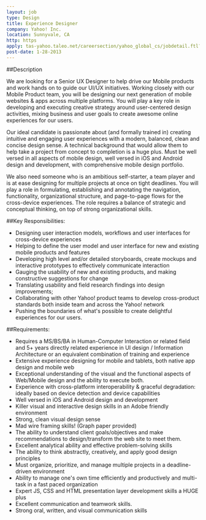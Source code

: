 ```yaml
---
layout: job
type: Design
title: Experience Designer
company: Yahoo! Inc.
location: Sunnyvale, CA
http: https
apply: tas-yahoo.taleo.net/careersection/yahoo_global_cs/jobdetail.ftl?job=1250407&lang=en&ylng=en&yloc=false
post-date: 1-28-2013
---
```


##Description
 

We are looking for a Senior UX Designer to help drive our Mobile products and work hands on to guide our UI/UX initiatives.  Working closely with our Mobile Product team, you will be designing our next generation of mobile websites & apps across multiple platforms. You will play a key role in developing and executing creative strategy around user-centered design activities, mixing business and user goals to create awesome online experiences for our users.

Our ideal candidate is passionate about (and formally trained in) creating intuitive and engaging user experiences with a modern, balanced, clean and concise design sense. A technical background that would allow them to help take a project from concept to completion is a huge plus. Must be well versed in all aspects of mobile design, well versed in iOS and Android design and development, with comprehensive mobile design portfolio.

We also need someone who is an ambitious self-starter, a team player and is at ease designing for multiple projects at once on tight deadlines. You will play a role in formulating, establishing and annotating the navigation, functionality, organizational structure, and page-to-page flows for the cross-device experiences. The role requires a balance of strategic and conceptual thinking, on top of strong organizational skills.

##Key Responsibilities:

* Designing user interaction models, workflows and user interfaces for cross-device experiences
* Helping to define the user model and user interface for new and existing mobile products and features
* Developing high level and/or detailed storyboards, create mockups and interactive prototypes to effectively communicate interaction
* Gauging the usability of new and existing products, and making constructive suggestions for change
* Translating usability and field research findings into design improvements;
* Collaborating with other Yahoo! product teams to develop cross-product standards both inside team and across the Yahoo! network
* Pushing the boundaries of what's possible to create delightful experiences for our users.

##Requirements:

* Requires a MS/BS/BA in Human-Computer Interaction or related field and 5+ years directly related experience in UI design / Information Architecture or an equivalent combination of training and experience
* Extensive experience designing for mobile and tablets, both native app design and mobile web
* Exceptional understanding of the visual and the functional aspects of Web/Mobile design and the ability to execute both.
* Experience with cross-platform interoperability & graceful degradation: ideally based on device detection and device capabilities
* Well versed in iOS and Android design and development
* Killer visual and interactive design skills in an Adobe friendly environment
* Strong, clean visual design sense
* Mad wire framing skills! (Graph paper provided)
* The ability to understand client goals/objectives and make recommendations to design/transform the web site to meet them.
* Excellent analytical ability and effective problem-solving skills
* The ability to think abstractly, creatively, and apply good design principles
* Must organize, prioritize, and manage multiple projects in a deadline-driven environment
* Ability to manage one's own time efficiently and productively and multi-task in a fast paced organization
* Expert JS, CSS and HTML presentation layer development skills a HUGE plus
* Excellent communication and teamwork skills.
* Strong oral, written, and visual communication skills